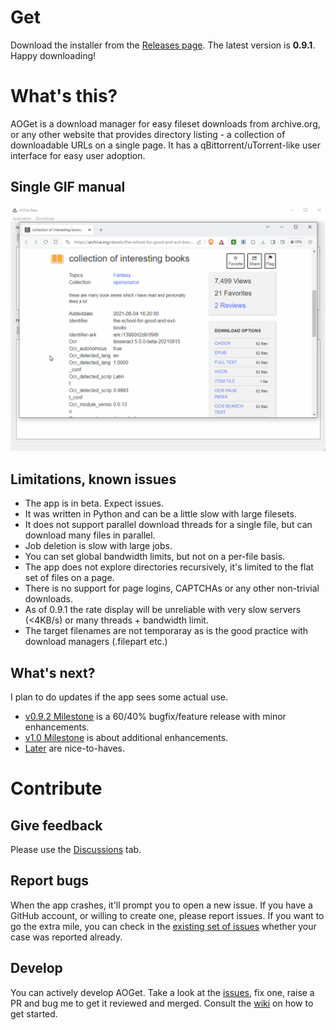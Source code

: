 # Get
Download the installer from the [Releases page](https://github.com/endre-git/aoget/releases). The latest version is **0.9.1**. Happy downloading!

# What's this?
AOGet is a download manager for easy fileset downloads from archive.org, or any other website that provides directory listing - a collection of downloadable URLs on a single page. It has a qBittorrent/uTorrent-like user interface for easy user adoption.

## Single GIF manual
![Single GIF manual](aoget/docs/aoget_manual.gif)

## Limitations, known issues
* The app is in beta. Expect issues.
* It was written in Python and can be a little slow with large filesets.
* It does not support parallel download threads for a single file, but can download many files in parallel.
* Job deletion is slow with large jobs.
* You can set global bandwidth limits, but not on a per-file basis.
* The app does not explore directories recursively, it's limited to the flat set of files on a page.
* There is no support for page logins, CAPTCHAs or any other non-trivial downloads.
* As of 0.9.1 the rate display will be unreliable with very slow servers (<4KB/s) or many threads + bandwidth limit.
* The target filenames are not temporaray as is the good practice with download managers (.filepart etc.)

## What's next?
I plan to do updates if the app sees some actual use.
* [v0.9.2 Milestone](https://github.com/endre-git/aoget/milestone/11) is a 60/40% bugfix/feature release with minor enhancements.
* [v1.0 Milestone](https://github.com/endre-git/aoget/milestone/6) is about additional enhancements.
* [Later](https://github.com/endre-git/aoget/milestone/9) are nice-to-haves.

# Contribute
## Give feedback
Please use the [Discussions](https://github.com/endre-git/aoget/discussions/) tab.

## Report bugs
When the app crashes, it'll prompt you to open a new issue. If you have a GitHub account, or willing to create one, please report issues. If you want to go the extra mile, you can check in the [existing set of issues](https://github.com/endre-git/aoget/issues/) whether your case was reported already.

## Develop
You can actively develop AOGet. Take a look at the [issues](https://github.com/endre-git/aoget/issues/), fix one, raise a PR and bug me to get it reviewed and merged. Consult the [wiki](https://github.com/endre-git/aoget/wiki/) on how to get started.


